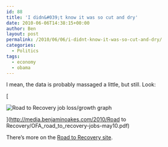 ```yaml
---
id: 88
title: 'I didn&#039;t know it was so cut and dry'
date: 2010-06-06T14:38:15+00:00
author: Ben
layout: post
permalink: /2010/06/06/i-didnt-know-it-was-so-cut-and-dry/
categories:
  - Politics
tags:
  - economy
  - obama
---
```

I mean, the data is probably massaged a little, but still. Look:

[
  
<img alt="Road to Recovery job loss/growth graph" class="preview" src="http://media.benjaminoakes.com/2010/Road to Recovery/OFA_road_to_recovery-jobs-may10 (thumbnail).png" />
  
](http://media.benjaminoakes.com/2010/Road to Recovery/OFA_road_to_recovery-jobs-may10.pdf) 

There&#8217;s more on the [Road to Recovery site](http://my.barackobama.com/Recovery).